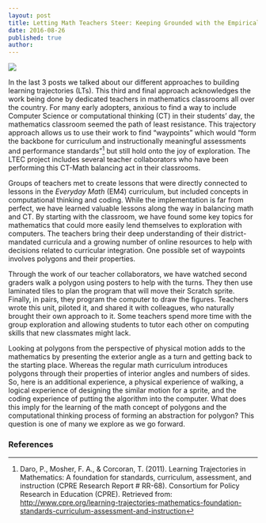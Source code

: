 ```yaml
---
layout: post
title: Letting Math Teachers Steer: Keeping Grounded with the Empirical Trajectories
date: 2016-08-26
published: true
author: 
---
```


![](https://dl.dropboxusercontent.com/u/7093695/IMG_1189.JPG)

In the last 3 posts we talked about our different approaches to building learning trajectories (LTs). This third and final approach acknowledges the work being done by dedicated teachers in mathematics classrooms all over the country. For many early adopters, anxious to find a way to include Computer Science or computational thinking (CT) in their students’ day, the mathematics classroom seemed the path of least resistance. This trajectory approach allows us to use their work to find “waypoints” which would “form the backbone for curriculum and instructionally meaningful assessments and performance standards”[^fn-daro-2011] but still hold onto the joy of exploration. The LTEC project includes several teacher collaborators who have been performing this CT-Math balancing act in their classrooms.

<!--excerpt-->

Groups of teachers met to create lessons that were directly connected to lessons in the *Everyday Math* (EM4) curriculum, but included concepts in computational thinking and coding. While the implementation is far from perfect, we have learned valuable lessons along the way in balancing math and CT. By starting with the classroom, we have found some key topics for mathematics that could more easily lend themselves to exploration with computers. The teachers bring their deep understanding of their district-mandated curricula and a growing number of online resources to help with decisions related to curricular integration. One possible set of waypoints involves polygons and their properties.  

Through the work of our teacher collaborators, we have watched second graders walk a polygon using posters to help with the turns. They then use laminated tiles to plan the program that will move their Scratch sprite. Finally, in pairs, they program the computer to draw the figures. Teachers wrote this unit, piloted it, and shared it with colleagues, who naturally brought their own approach to it. Some teachers spend more time with the group exploration and allowing students to tutor each other on computing skills that new classmates might lack. 

Looking at polygons from the perspective of physical motion adds to the mathematics by presenting the exterior angle as a turn and getting back to the starting place. Whereas the regular math curriculum introduces polygons through their properties of interior angles and numbers of sides. So, here is an additional experience, a physical experience of walking, a logical experience of designing the similar motion for a sprite, and the coding experience of putting the algorithm into the computer. What does this imply for the learning of the math concept of polygons and the computational thinking process of forming an abstraction for polygon? This question is one of many we explore as we go forward.  


### References ###

[^fn-daro-2011]:Daro, P., Mosher, F. A., & Corcoran, T. (2011). Learning Trajectories in Mathematics: A foundation for standards, curriculum, assessment, and instruction (CPRE Research Report # RR-68). Consortium for Policy Research in Education (CPRE).  Retrieved from: http://www.cpre.org/learning-trajectories-mathematics-foundation-standards-curriculum-assessment-and-instruction   


